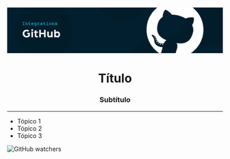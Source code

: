 
![](banner.png)
<h1 align="center">Título</h1>
<h3 align="center">Subtítulo</h3>
<hr>

- Tópico 1
- Tópico 2
- Tópico 3



![GitHub watchers](https://img.shields.io/github/watchers/geovanimussulini/geovanimussulini)
